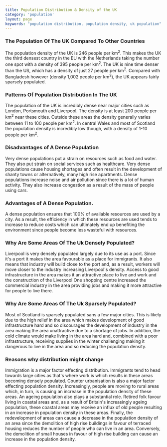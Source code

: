 ```yaml
---
title: Population Distribution & Density of the UK
category: 'population'
layout: page
keywords: "population distribution, population density, uk population"
---
```


### The Population Of The UK Compared To Other Countries

The population density of the UK is 246 people per km<sup>2</sup>. This makes the UK the third densest country in the EU with the Netherlands taking the number one spot with a density of 395 people per km<sup>2</sup>. The UK is nine time denser than the US, which has a density of just 27 people per km<sup>2</sup>. Compared with Bangladesh however (density 1,002 people per km<sup>2</sup>), the UK appears fairly sparsely populated.

### Patterns Of Population Distribution In The UK

The population of the UK is incredibly dense near major cities such as London, Portsmouth and Liverpool. The density is at least 200 people per km<sup>2</sup> near these cities. Outside these areas the density generally varies between 11 to 100 people per km<sup>2</sup>. In central Wales and most of Scotland the population density is incredibly low though, with a density of 1-10 people per km<sup>2</sup>. 

### Disadvantages of A Dense Population

Very dense populations put a strain on resources such as food and water. They also put strain on social services such as healthcare. Very dense populations cause housing shortages and often result in the development of shanty towns or alternatively, many high rise apartments. Dense populations increase noise and air pollution since there is a lot of human activity. They also increase congestion as a result of the mass of people using cars. 

### Advantages of A Dense Population.

A dense population ensures that 100% of available resources are used by a  city. As a result, the efficiency in which these resources are used tends to increase to reduce costs which can ultimately end up benefiting the environment since people become less wasteful with resources. 

### Why Are Some Areas Of The Uk Densely Populated?

Liverpool is very densely populated largely due to its use as a port. Since it's a port it makes the area favourable as a place for immigrants. It also means that industry will build close to the port and, as a result, workers will move closer to the industry increasing Liverpool's density. Access to good infrastructure in the area makes it an attractive place to live and work and the construction of the Liverpool One shopping centre increased the commercial industry in the area providing jobs and making it more attractive for people to live there.

### Why Are Some Areas Of The Uk Sparsely Populated?

Most of Scotland is sparsely populated sans a few major cities. This is likely due to the high relief in the area which makes development of good infrastructure hard and so discourages the development of industry in the area making the area unattractive due to a shortage of jobs. In addition, the cold climate would make living in the area hard and, combined with a poor infrastructure, receiving supplies in the winter challenging making it dangerous to live in the area and so reducing the population density.

### Reasons why distribution might change

Immigration is a major factor effecting distribution. Immigrants tend to head towards large cities as that's where work is which results in these areas becoming densely populated. Counter urbanisation is also a major factor effecting population density. Increasingly, people are moving to rural areas which, in turn, is causing an increase in the population density of these areas. An ageing population also plays a substantial role. Retired folk favour living in coastal areas and, as a result of Britain's increasingly ageing population, these coastal areas may receive an influx of old people resulting in an increase in population density in these areas. Finally, the redevelopment of areas can cause a decrease in the population density of an area since the demolition of high rise buildings in favour of terraced housing reduces the number of people who can live in an area. Conversely, the demolition of small houses in favour of high rise building can cause an increase in the population density. 